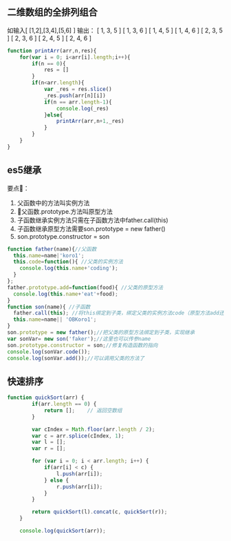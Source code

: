 ## 二维数组的全排列组合

如输入[ [1,2],[3,4],[5,6] ]
输出：
[ 1, 3, 5 ]
[ 1, 3, 6 ]
[ 1, 4, 5 ]
[ 1, 4, 6 ]
[ 2, 3, 5 ]
[ 2, 3, 6 ]
[ 2, 4, 5 ]
[ 2, 4, 6 ]

```js
function printArr(arr,n,res){
    for(var i = 0; i<arr[i].length;i++){
        if(n == 0){
            res = []
        }
        if(n<arr.length){
            var _res = res.slice()
            _res.push(arr[n][i])
            if(n == arr.length-1){
                console.log(_res)
            }else{
                printArr(arr,n+1,_res)
            }
        }
    }
}
```

## es5继承

要点：
1. 父函数中的方法叫实例方法
2. 父函数.prototype.方法叫原型方法
3. 子函数继承实例方法只需在子函数方法中father.call(this)
4. 子函数继承原型方法需要son.prototype = new father()
5. son.prototype.constructor = son

```js
function father(name){//父函数
  this.name=name|'koro1';
  this.code=function(){ //父类的实例方法
    console.log(this.name+'coding');
  }
};
father.prototype.add=function(food){ //父类的原型方法
  console.log(this.name+'eat'+food);
}
function son(name){ //子函数
  father.call(this); //将this绑定到子类，绑定父类的实例方法code（原型方法add还未绑定）
  this.name=name|| 'OBKoro1';
}
son.prototype = new father();//把父类的原型方法绑定到子类，实现继承
var sonVar= new son('faker');//这里也可以传参name
son.prototype.constructor = son;//修复构造函数的指向
console.log(sonVar.code());
console.log(sonVar.add());//可以调用父类的方法了
```

## 快速排序

```js
function quickSort(arr) {
        if(arr.length == 0) {
            return [];    // 返回空数组
        }

        var cIndex = Math.floor(arr.length / 2);
        var c = arr.splice(cIndex, 1);
        var l = [];
        var r = [];

        for (var i = 0; i < arr.length; i++) {
            if(arr[i] < c) {
                l.push(arr[i]);
            } else {
                r.push(arr[i]);
            }
        }

        return quickSort(l).concat(c, quickSort(r));
    }

    console.log(quickSort(arr));
```